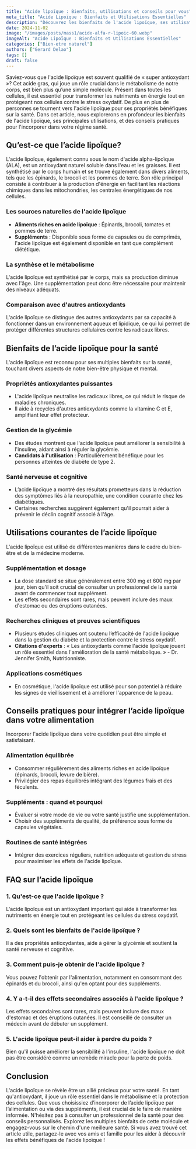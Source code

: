 ```yaml
---
title: "Acide lipoïque : Bienfaits, utilisations et conseils pour vous"
meta_title: "Acide Lipoïque : Bienfaits et Utilisations Essentielles"
description: "Découvrez les bienfaits de l'acide lipoïque, ses utilisations et conseils pratiques pour optimiser votre santé."
date: 2024-11-02
image: "/images/posts/mass1/acide-alfa-r-lipoic-60.webp"
imageAlt: "Acide Lipoïque : Bienfaits et Utilisations Essentielles"
categories: ["Bien-etre naturel"]
authors: ["Gerard Delao"]
tags: []
draft: false
---
```


Saviez-vous que l'acide lipoïque est souvent qualifié de « super antioxydant »? Cet acide gras, qui joue un rôle crucial dans le métabolisme de notre corps, est bien plus qu’une simple molécule. Présent dans toutes les cellules, il est essentiel pour transformer les nutriments en énergie tout en protégeant nos cellules contre le stress oxydatif. De plus en plus de personnes se tournent vers l'acide lipoïque pour ses propriétés bénéfiques sur la santé. Dans cet article, nous explorerons en profondeur les bienfaits de l'acide lipoïque, ses principales utilisations, et des conseils pratiques pour l'incorporer dans votre régime santé.

## Qu’est-ce que l’acide lipoïque?

L'acide lipoïque, également connu sous le nom d'acide alpha-lipoïque (ALA), est un antioxydant naturel soluble dans l'eau et les graisses. Il est synthétisé par le corps humain et se trouve également dans divers aliments, tels que les épinards, le brocoli et les pommes de terre. Son rôle principal consiste à contribuer à la production d'énergie en facilitant les réactions chimiques dans les mitochondries, les centrales énergétiques de nos cellules.

### Les sources naturelles de l'acide lipoïque

- **Aliments riches en acide lipoïque** : Épinards, brocoli, tomates et pommes de terre.
- **Suppléments** : Disponible sous forme de capsules ou de comprimés, l'acide lipoïque est également disponible en tant que complément diététique.
  
### La synthèse et le métabolisme

L'acide lipoïque est synthétisé par le corps, mais sa production diminue avec l'âge. Une supplémentation peut donc être nécessaire pour maintenir des niveaux adéquats.

### Comparaison avec d'autres antioxydants

L'acide lipoïque se distingue des autres antioxydants par sa capacité à fonctionner dans un environnement aqueux et lipidique, ce qui lui permet de protéger différentes structures cellulaires contre les radicaux libres.

## Bienfaits de l’acide lipoïque pour la santé

L'acide lipoïque est reconnu pour ses multiples bienfaits sur la santé, touchant divers aspects de notre bien-être physique et mental.

### Propriétés antioxydantes puissantes

- L'acide lipoïque neutralise les radicaux libres, ce qui réduit le risque de maladies chroniques.
- Il aide à recycles d'autres antioxydants comme la vitamine C et E, amplifiant leur effet protecteur.

### Gestion de la glycémie

- Des études montrent que l'acide lipoïque peut améliorer la sensibilité à l'insuline, aidant ainsi à réguler la glycémie.
- **Candidats à l'utilisation** : Particulièrement bénéfique pour les personnes atteintes de diabète de type 2.

### Santé nerveuse et cognitive

- L’acide lipoïque a montré des résultats prometteurs dans la réduction des symptômes liés à la neuropathie, une condition courante chez les diabétiques.
- Certaines recherches suggèrent également qu'il pourrait aider à prévenir le déclin cognitif associé à l'âge.

## Utilisations courantes de l’acide lipoïque

L'acide lipoïque est utilisé de différentes manières dans le cadre du bien-être et de la médecine moderne.

### Supplémentation et dosage

- La dose standard se situe généralement entre 300 mg et 600 mg par jour, bien qu'il soit crucial de consulter un professionnel de la santé avant de commencer tout supplément.
- Les effets secondaires sont rares, mais peuvent inclure des maux d'estomac ou des éruptions cutanées.

### Recherches cliniques et preuves scientifiques

- Plusieurs études cliniques ont soutenu l’efficacité de l'acide lipoïque dans la gestion du diabète et la protection contre le stress oxydatif.
- **Citations d'experts** : « Les antioxydants comme l'acide lipoïque jouent un rôle essentiel dans l'amélioration de la santé métabolique. » - Dr. Jennifer Smith, Nutritionniste.

### Applications cosmétiques

- En cosmétique, l'acide lipoïque est utilisé pour son potentiel à réduire les signes de vieillissement et à améliorer l'apparence de la peau.

## Conseils pratiques pour intégrer l’acide lipoïque dans votre alimentation

Incorporer l'acide lipoïque dans votre quotidien peut être simple et satisfaisant.

### Alimentation équilibrée

- Consommer régulièrement des aliments riches en acide lipoïque (épinards, brocoli, levure de bière).
- Privilégier des repas équilibrés intégrant des légumes frais et des féculents.

### Suppléments : quand et pourquoi

- Évaluer si votre mode de vie ou votre santé justifie une supplémentation.
- Choisir des suppléments de qualité, de préférence sous forme de capsules végétales.

### Routines de santé intégrées

- Intégrer des exercices réguliers, nutrition adéquate et gestion du stress pour maximiser les effets de l'acide lipoïque.

## FAQ sur l’acide lipoïque

### 1. Qu'est-ce que l'acide lipoïque ?
L'acide lipoïque est un antioxydant important qui aide à transformer les nutriments en énergie tout en protégeant les cellules du stress oxydatif.

### 2. Quels sont les bienfaits de l'acide lipoïque ?
Il a des propriétés antioxydantes, aide à gérer la glycémie et soutient la santé nerveuse et cognitive.

### 3. Comment puis-je obtenir de l'acide lipoïque ?
Vous pouvez l'obtenir par l'alimentation, notamment en consommant des épinards et du brocoli, ainsi qu'en optant pour des suppléments.

### 4. Y a-t-il des effets secondaires associés à l'acide lipoïque ?
Les effets secondaires sont rares, mais peuvent inclure des maux d'estomac et des éruptions cutanées. Il est conseillé de consulter un médecin avant de débuter un supplément.

### 5. L'acide lipoïque peut-il aider à perdre du poids ?
Bien qu'il puisse améliorer la sensibilité à l'insuline, l'acide lipoïque ne doit pas être considéré comme un remède miracle pour la perte de poids.

## Conclusion

L'acide lipoïque se révèle être un allié précieux pour votre santé. En tant qu'antioxydant, il joue un rôle essentiel dans le métabolisme et la protection des cellules. Que vous choisissiez d’incorporer de l’acide lipoïque par l’alimentation ou via des suppléments, il est crucial de le faire de manière informée. N'hésitez pas à consulter un professionnel de la santé pour des conseils personnalisés. Explorez les multiples bienfaits de cette molécule et engagez-vous sur le chemin d'une meilleure santé. Si vous avez trouvé cet article utile, partagez-le avec vos amis et famille pour les aider à découvrir les effets bénéfiques de l'acide lipoïque !

